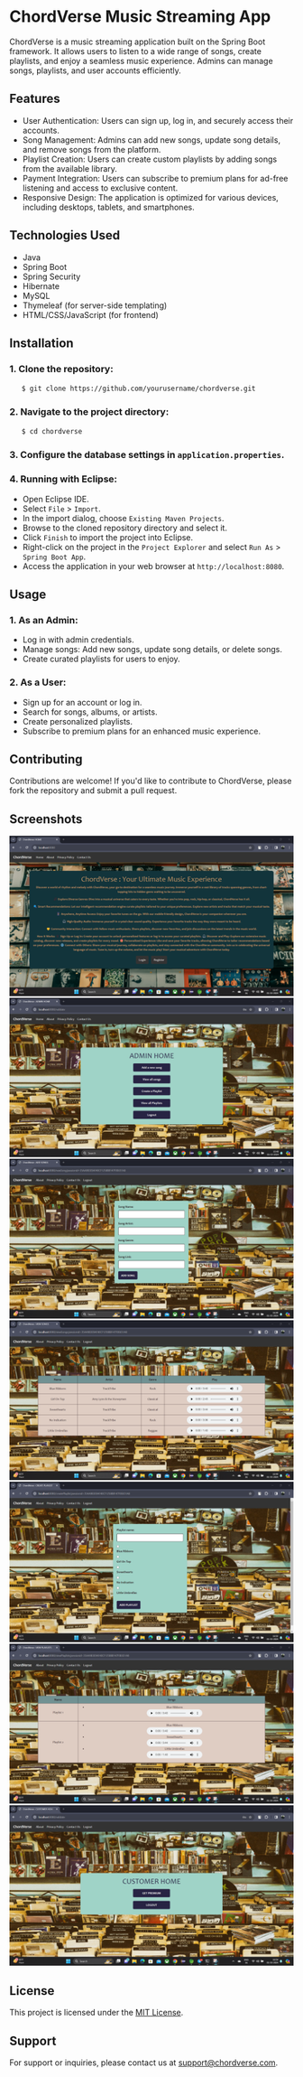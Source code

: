 # ChordVerse Music Streaming App

ChordVerse is a music streaming application built on the Spring Boot framework. It allows users to listen to a wide range of songs, create playlists, and enjoy a seamless music experience. Admins can manage songs, playlists, and user accounts efficiently.

## Features

- User Authentication: Users can sign up, log in, and securely access their accounts.
- Song Management: Admins can add new songs, update song details, and remove songs from the platform.
- Playlist Creation: Users can create custom playlists by adding songs from the available library.
- Payment Integration: Users can subscribe to premium plans for ad-free listening and access to exclusive content.
- Responsive Design: The application is optimized for various devices, including desktops, tablets, and smartphones.

## Technologies Used

- Java
- Spring Boot
- Spring Security
- Hibernate
- MySQL
- Thymeleaf (for server-side templating)
- HTML/CSS/JavaScript (for frontend)

## Installation

### 1. Clone the repository:

 ```bash
    $ git clone https://github.com/yourusername/chordverse.git
 ```

### 2. Navigate to the project directory:

 ```bash
    $ cd chordverse
 ```

### 3. Configure the database settings in `application.properties`.

### 4. Running with Eclipse:
- Open Eclipse IDE.
- Select `File` > `Import`.
- In the import dialog, choose `Existing Maven Projects`.
- Browse to the cloned repository directory and select it.
- Click `Finish` to import the project into Eclipse.
- Right-click on the project in the `Project Explorer` and select `Run As` > `Spring Boot App`.
- Access the application in your web browser at `http://localhost:8080`.

## Usage

### 1. As an Admin:
- Log in with admin credentials.
- Manage songs: Add new songs, update song details, or delete songs.
- Create curated playlists for users to enjoy.

### 2. As a User:
- Sign up for an account or log in.
- Search for songs, albums, or artists.
- Create personalized playlists.
- Subscribe to premium plans for an enhanced music experience.

## Contributing

Contributions are welcome! If you'd like to contribute to ChordVerse, please fork the repository and submit a pull request.

## Screenshots

<img src="img/img1.png">
<br/>
<img src="img/img2.png">
<br/>
<img src="img/img3.png">
<br/>
<img src="img/img4.png">
<br/>
<img src="img/img5.png">
<br/>
<img src="img/img6.png">
<br/>
<img src="img/img7.png">
<br/>

## License

This project is licensed under the [MIT License](LICENSE).

## Support

For support or inquiries, please contact us at support@chordverse.com.
